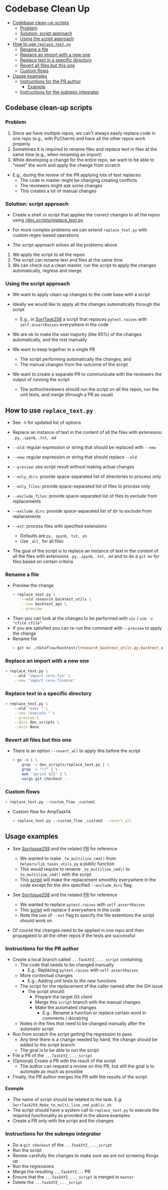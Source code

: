 # Codebase Clean Up

<!-- toc -->

- [Codebase clean-up scripts](#codebase-clean-up-scripts)
  * [Problem](#problem)
  * [Solution: script approach](#solution-script-approach)
  * [Using the script approach](#using-the-script-approach)
- [How to use `replace_text.py`](#how-to-use-replace_textpy)
  * [Rename a file](#rename-a-file)
  * [Replace an import with a new one](#replace-an-import-with-a-new-one)
  * [Replace text in a specific directory](#replace-text-in-a-specific-directory)
  * [Revert all files but this one](#revert-all-files-but-this-one)
  * [Custom flows](#custom-flows)
- [Usage examples](#usage-examples)
  * [Instructions for the PR author](#instructions-for-the-pr-author)
    + [Example](#example)
  * [Instructions for the subrepo integrator](#instructions-for-the-subrepo-integrator)

<!-- tocstop -->

## Codebase clean-up scripts

### Problem

1. Since we have multiple repos, we can't always easily replace code in one repo
   (e.g., with PyCharm) and have all the other repos work properly
2. Sometimes it is required to rename files and replace text in files at the
   same time (e.g., when renaming an import)
3. While developing a change for the entire repo, we want to be able to "reset"
   the work and apply the change from scratch

- E.g., during the review of the PR applying lots of text replaces:
  - The code in master might be changing creating conflicts
  - The reviewers might ask some changes
  - This creates a lot of manual changes

### Solution: script approach

- Create a shell `sh` script that applies the correct changes to all the repos
  using [/dev_scripts/replace_text.py](/dev_scripts/replace_text.py)
- For more complex problems we can extend `replace_text.py` with custom
  regex-based operations

- The script approach solves all the problems above

1. We apply the script to all the repos
2. The script can rename text and files at the same time
3. We can check out a clean master, run the script to apply the changes
   automatically, regress and merge

### Using the script approach

- We want to apply clean-up changes to the code base with a script

- Ideally we would like to apply all the changes automatically through the
  script
  - E.g., in [SorrTask258](https://github.com/sorrentum/sorrentum/issues/258) a
    script that replaces `pytest.raises` with `self.assertRaises` everywhere in
    the code
- We are ok to make the vast majority (like 95%) of the changes automatically,
  and the rest manually

- We want to keep together in a single PR
  - The script performing automatically the changes; and
  - The manual changes from the outcome of the script

- We want to create a separate PR to communicate with the reviewers the output
  of running the script
  - The author/reviewers should run the script on all the repos, run the unit
    tests, and merge (through a PR as usual)

## How to use `replace_text.py`

- See `-h` for updated list of options

- Replace an instance of text in the content of all the files with extensions:
  `.py`, `.ipynb`, `.txt`, `.md`
- `--old`: regular expression or string that should be replaced with `--new`
- `--new`: regular expression or string that should replace `--old`
- `--preview`: see script result without making actual changes
- `--only_dirs`: provide space-separated list of directories to process only
- `--only_files`: provide space-separated list of files to process only
- `--exclude_files`: provide space-separated list of files to exclude from
  replacements
- `--exclude_dirs`: provide space-separated list of dir to exclude from
  replacements
- `--ext`: process files with specified extensions
  - Defaults are `py, ipynb, txt, sh`
  - Use `_all_` for all files

- The goal of the script is to replace an instance of text in the content of all
  the files with extensions `.py`, `.ipynb`, `.txt`, `.md` and to do a `git mv`
  for files based on certain criteria

### Rename a file

- Preview the change
  ```bash
  > replace_text.py \
      --old research_backtest_utils \
      --new backtest_api \
      --preview
  ```
- Then you can look at the changes to be performed with `vic` /
  `vim -c "cfile cfile"`
- If you are satisfied you can re-run the command with `--preview` to apply the
  change
- Rename file
  ```bash
  > git mv ./dataflow/backtest/{research_backtest_utils.py,backtest_api.py}
  ```

### Replace an import with a new one

```bash
> replace_text.py \
    --old "import core.fin" \
    --new "import core.finance"
```

### Replace text in a specific directory

```bash
> replace_text.py \
    --old "exec " \
    --new "execute " \
    --preview \
    --dirs dev_scripts \
    --exts None
```

### Revert all files but this one

- There is an option `--revert_all` to apply this before the script
  ```bash
  > gs -s | \
      grep -v dev_scripts/replace_text.py | \
      grep -v "\?" | \
      awk '{print $2}' | \
      xargs git checkout --
  ```

### Custom flows

```bash
> replace_text.py --custom_flow _custom1
```

- Custom flow for AmpTask14
  ```bash
  > replace_text.py --custom_flow _custom2 --revert_all
  ```

## Usage examples

- See [SorrIssue259](https://github.com/sorrentum/sorrentum/issues/259) and the
  related [PR](https://github.com/sorrentum/sorrentum/pull/336) for reference
  - We wanted to make `_to_multiline_cmd()` from `helpers/lib_tasks_utils.py` a
    public function
  - This would require to rename `_to_multiline_cmd()` to `to_multiline_cmd()`
    with the script
  - This
    [script](https://github.com/cryptokaizen/cmamp/blob/master/dev_scripts/cleanup_scripts/SorrTask259_Make_to_multi_line_cmd_public.sh)
    will make the replacement smoothly everywhere in the code except for the
    dirs specified `--exclude_dirs` flag.

- See [SorrIssue258](https://github.com/sorrentum/sorrentum/issues/258) and the
  related [PR](https://github.com/sorrentum/sorrentum/pull/350) for reference
  - We wanted to replace `pytest.raises` with `self.assertRaises`
  - This
    [script](https://github.com/sorrentum/sorrentum/blob/master/dev_scripts/cleanup_scripts/SorrTask258_Replace_pytest_raises_with_self_assertraises.sh)
    will replace it everywhere in the code
  - Note the use of `--ext` flag to specify the file extentions the script
    should work on
- Of course the changes need to be applied in one repo and then propagated to
  all the other repos if the tests are successful

### Instructions for the PR author

- Create a local branch called `...TaskXYZ_..._script` containing:
  - The code that needs to be changed manually
    - E.g.: Replacing `pytest.raises` with `self.assertRaises`
  - More contextual changes
    - E.g.: Adding unit tests to the new functions
  - The script for the replacement of the caller named after the GH issue
    - The script should:
      - Prepare the target Git client
      - Merge this `script` branch with the manual changes
      - Make the automated changes
        - E.g.: Rename a function or replace certain word in comments /
          docstring
  - Notes in the files that need to be changed manually after the automatic
    script
- Run from scratch the script getting the regression to pass
  - Any time there is a change needed by hand, the change should be added to the
    script branch
  - The goal is to be able to run the script
- File a PR of the `...TaskXYZ_..._script`
- (Optional) Create a PR with the result of the script
  - The author can request a review on this PR, but still the goal is to
    automate as much as possible
- Finally, the PR author merges the PR with the results of the script

#### Example

- The name of script should be related to the task. E.g:
  `SorrTask259_Make_to_multi_line_cmd_public.sh`
- The script should have a system call to `replace_text.py` to execute the
  required functionality as provided in the above examples
- Create a PR only with the script and the changes

### Instructions for the subrepo integrator

- Do a `git checkout` of the `...TaskXYZ_..._script`
- Run the script
- Review carefully the changes to make sure we are not screwing things up
- Run the regressions
- Merge the resulting `...TaskXYZ...` PR
- Ensure that the `...TaskXYZ_..._script` is merged in `master`
- Delete the `...TaskXYZ_..._script`
